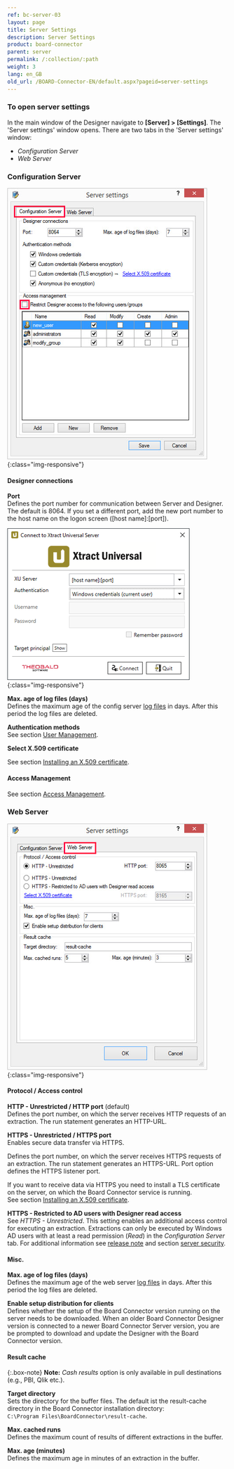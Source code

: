 ```yaml
---
ref: bc-server-03
layout: page
title: Server Settings
description: Server Settings 
product: board-connector
parent: server
permalink: /:collection/:path
weight: 3
lang: en_GB
old_url: /BOARD-Connector-EN/default.aspx?pageid=server-settings
---
```


### To open server settings
In the main window of the Designer navigate to **[Server] > [Settings]**. The 'Server settings' window opens. There are two tabs in the 'Server settings' window:
- *Configuration Server*
- *Web Server*

### Configuration Server

![XU3_ServerSettings_config_tab](/img/content/XU3_ServerSettings_config_tab.png){:class="img-responsive"}

#### Designer connections

**Port** <br>
Defines the port number for communication between Server and Designer. The default is 8064. If you set a different port, add the new port number to the host name on the logon screen ([host name]:[port]).

![XU-Designer-Logon](/img/content/xu/xu-designer-logon.png){:class="img-responsive"}

**Max. age of log files (days)** <br>
Defines the maximum age of the config server [log files](../logging/server-logging) in days. After this period the log files are deleted.

**Authentication methods** <br>
See section [User Management](../security/user-management).

**Select X.509 certificate** <br>

See section [Installing an X.509 certificate](../security/install-x.509-Certificate).

#### Access Management
See section [Access Management](../security/access-management).

### Web Server
![XU3_ServerSettings_web_tab](/img/content/XU3_ServerSettings_web_tab.png){:class="img-responsive"} 

#### Protocol / Access control

**HTTP - Unrestricted / HTTP port** (default) <br>
Defines the port number, on which the server receives HTTP requests of an extraction. The run statement generates an HTTP-URL. 

**HTTPS - Unrestricted / HTTPS port** <br>
Enables secure data transfer via HTTPS.

Defines the port number, on which the server receives HTTPS requests of an extraction. The run statement generates an HTTPS-URL. Port option defines the HTTPS listener port.

If you want to receive data via HTTPS you need to install a TLS certificate on the server, on which the Board Connector service is running. <br>
See section [Installing an X.509 certificate](../security/install-x.509-Certificate). 

**HTTPS - Restricted to AD users with Designer read access** <br>
See *HTTPS - Unrestricted*. This setting enables an additional access control for executing an extraction. Extractions can only be executed by Windows AD users with at least a read permission (*Read*) in the *Configuration Server* tab. For additional information see [release note](https://kb.theobald-software.com/release-notes/XtractUniversal-3.11.0.html) and section [server security](../security/server-security).  

#### Misc.

**Max. age of log files (days)** <br>
Defines the maximum age of the web server [log files](../logging/server-logging) in days. After this period the log files are deleted.

**Enable setup distribution for clients** <br>
Defines whether the setup of the Board Connector version running on the server needs to be downloaded. When an older Board Connector Designer version is connected to a newer Board Connector Server version, you are be prompted to download and update the Designer with the Board Connector version. 

#### Result cache

{:.box-note}
**Note:** *Cash results* option is only available in pull destinations (e.g., PBI, Qlik etc.).

**Target directory** <br>
Sets the directory for the buffer files. The default ist the result-cache directory in the Board Connector installation directory: <br>
`C:\Program Files\BoardConnector\result-cache`.

**Max. cached runs** <br>
Defines the maximum count of results of different extractions in the buffer.

**Max. age (minutes)** <br>
Defines the maximum age in minutes of an extraction in the buffer.

